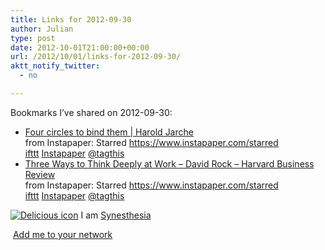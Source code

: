 ```yaml
---
title: Links for 2012-09-30
author: Julian
type: post
date: 2012-10-01T21:00:00+00:00
url: /2012/10/01/links-for-2012-09-30/
aktt_notify_twitter:
  - no

---
```

Bookmarks I&#8217;ve shared on 2012-09-30:

  * [Four circles to bind them | Harold Jarche][1]  
    from Instapaper: Starred https://www.instapaper.com/starred  
    [ifttt][2] [Instapaper][3] [@tagthis][4] 
  * [Three Ways to Think Deeply at Work &#8211; David Rock &#8211; Harvard Business Review][5]  
    from Instapaper: Starred https://www.instapaper.com/starred  
    [ifttt][2] [Instapaper][3] [@tagthis][4] 

<p class="deliciouslink">
  <a href="https://del.icio.us/synesthesia" title="See all my bookmarks on del.icio.us"><img src="https://www.synesthesia.co.uk/images/deliciousicon.jpg" alt="Delicious icon" /></a>&nbsp;I am <a href="https://del.icio.us/synesthesia" title="See all my bookmarks on del.icio.us">Synesthesia</a>
</p>

<p class="deliciouslink">
  <a href="https://del.icio.us/network?add=synesthesia" title="Add me to your del.icio.us network"><img src="https://www.synesthesia.co.uk/images/add.gif" alt="" /></a>&nbsp;<a href="https://del.icio.us/network?add=synesthesia" title="Add me to your del.icio.us network">Add me to your network</a>
</p>

 [1]: https://www.jarche.com/2012/09/four-circles-to-bind-them/
 [2]: https://www.delicious.com/synesthesia/ifttt
 [3]: https://www.delicious.com/synesthesia/Instapaper
 [4]: https://www.delicious.com/synesthesia/%40tagthis
 [5]: https://blogs.hbr.org/cs/2012/09/three_ways_to_think_deeply_at_work.html